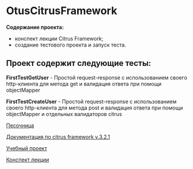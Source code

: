 # OtusCitrusFramework
**Содержание проекта:** 
- конспект лекции Citrus Framework;
- создание тестового проекта и запуск теста.

## Проект содержит следующие тесты:

**FirstTestGetUser** - Простой request-response с использованием своего http-клиента для метода get и валидация ответа при помощи objectMapper

**FirstTestCreateUser** - Простой request-response  с использованием своего http-клиента для метода post и валидация ответа при помощи objectMapper и отдельных валидаторов citrus

[Песочница](https://reqres.in/)

[Документация по citrus framework v.3.2.1](https://citrusframework.org/citrus/reference/3.2.1/html/index.html#preface)

[Учебный проект](https://github.com/reviol/QA-JAVA/tree/main/lesson_Citrus_Beginner_v3.2.1)

[Конспект лекции](https://github.com/nmochalova/OtusCitrusFramework/blob/main/Doc/Конспект.docx)
